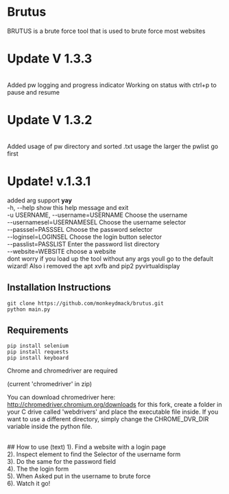 # Brutus
BRUTUS is a brute force tool that is used to brute force most websites
# Update V 1.3.3
<br>
  Added pw logging and progress indicator
  Working on status with ctrl+p to pause and resume

# Update V 1.3.2
<br>
  Added usage of pw directory and sorted .txt usage the larger the pwlist go first

# Update! v.1.3.1
added arg support **yay**
<br>
  -h, --help            show this help message and exit<br>
  -u USERNAME, --username=USERNAME Choose the username<br>
  --usernamesel=USERNAMESEL Choose the username selector<br>
  --passsel=PASSSEL     Choose the password selector<br>
  --loginsel=LOGINSEL   Choose the login button selector<br>
  --passlist=PASSLIST   Enter the password list directory<br>
  --website=WEBSITE     choose a website<br>
dont worry if you load up the tool without any args youll go to the default wizard!
Also i removed the apt xvfb and pip2 pyvirtualdisplay
## Installation Instructions
```
git clone https://github.com/monkeydmack/brutus.git
python main.py
```

## Requirements
```
pip install selenium
pip install requests
pip install keyboard

```
Chrome and chromedriver are required

(current 'chromedriver' in zip)

You can download chromedriver here: http://chromedriver.chromium.org/downloads
for this fork, create a folder in your C drive called 'webdrivers' and place the executable file inside. If you want to use a different directory, simply change the CHROME_DVR_DIR variable inside the python file.

<br>
## How to use (text)
1). Find a website with a login page<br>
2). Inspect element to find the Selector of the username form<br>
3). Do the same for the password field<br>
4). The the login form <br>
5). When Asked put in the username to brute force<br>
6). Watch it go!



